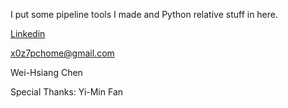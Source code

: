 I put some pipeline tools I made and Python relative stuff in here.

[Linkedin](https://www.linkedin.com/in/weihsiangchen-fx/)

x0z7pchome@gmail.com

Wei-Hsiang Chen

Special Thanks: Yi-Min Fan
